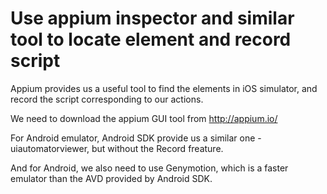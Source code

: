 # Use appium inspector and similar tool to locate element and record script

Appium provides us a useful tool to find the elements in iOS simulator, and record the script corresponding to our actions.

We need to download the appium GUI tool from http://appium.io/

For Android emulator, Android SDK provide us a similar one - uiautomatorviewer, but without the Record freature.

And for Android, we also need to use Genymotion, which is a faster emulator than the AVD provided by Android SDK.
